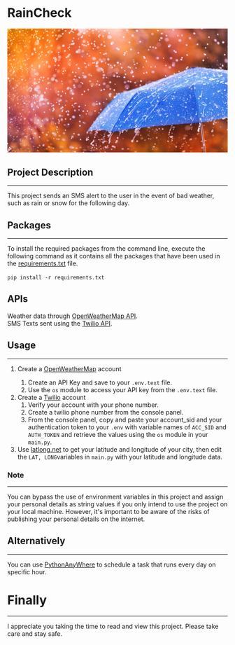 # RainCheck

<img src="image.jpg" alt="Rainy image">

## Project Description
<hr>

This project sends an SMS alert to the user in the event of bad weather, such as rain or snow for the following day.

## Packages
<hr>

To install the required packages from the command line,
execute the following command as it contains all the packages
that have been used in the [requirements.txt]("requirements.txt") file.

```pip install -r requirements.txt```
## APIs
Weather data through [OpenWeatherMap API](https://openweathermap.org/api).
<br>
SMS Texts sent using the [Twilio API](https://www.twilio.com/en-us).

## Usage
<hr>

<ol>
<li>Create a <a href="https://openweathermap.org/">OpenWeatherMap</a> account</li>
    <ol>
        <li>Create an API Key and save to your <code>.env.text</code> file.</li>
        <li>Use the <code>os</code> module to access your API key from the <code>.env.text</code> file.</li>
    </ol>
<li>Create a <a href="https://www.twilio.com/en-us">Twilio</a> account
    <ol>
        <li>Verify your account with your phone number.</li>
        <li>Create a twilio phone number from the console panel.</li>
        <li>From the console panel, copy and paste your account_sid and your authentication token to your <code>.env</code> 
        with variable names of <code>ACC_SID</code> and <code>AUTH_TOKEN</code> and retrieve the values using the <code>os</code> module
        in your <code>main.py</code>.</li>
    </ol>
</li>

<li>Use <a href="https://latlong.net"> latlong.net</a> to get your latitude and longitude of your city, 
then edit the <code>LAT, LONG</code>variables in <code>main.py</code> with your latitude and longitude data.</li>
</ol>

### Note
<hr>
You can bypass the use of environment variables in this project and assign your personal details as string values if you only intend to use the project on your local machine. However, it's important to be aware of the risks of publishing your personal details on the internet.


## Alternatively
<hr>

You can use [PythonAnyWhere](https://www.pythonanywhere.com/) to schedule a task that runs every day on specific hour.

# Finally
<hr>
I appreciate you taking the time to read and view this project. Please take care and stay safe.



